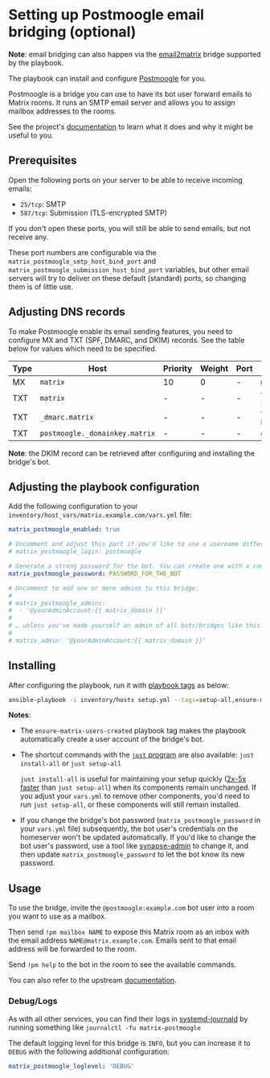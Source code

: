 # Setting up Postmoogle email bridging (optional)

**Note**: email bridging can also happen via the [email2matrix](configuring-playbook-email2matrix.md) bridge supported by the playbook.

The playbook can install and configure [Postmoogle](https://github.com/etkecc/postmoogle) for you.

Postmoogle is a bridge you can use to have its bot user forward emails to Matrix rooms. It runs an SMTP email server and allows you to assign mailbox addresses to the rooms.

See the project's [documentation](https://github.com/etkecc/postmoogle/blob/master/README.md) to learn what it does and why it might be useful to you.

## Prerequisites

Open the following ports on your server to be able to receive incoming emails:

  - `25/tcp`: SMTP
  - `587/tcp`: Submission (TLS-encrypted SMTP)

If you don't open these ports, you will still be able to send emails, but not receive any.

These port numbers are configurable via the `matrix_postmoogle_smtp_host_bind_port` and `matrix_postmoogle_submission_host_bind_port` variables, but other email servers will try to deliver on these default (standard) ports, so changing them is of little use.

## Adjusting DNS records

To make Postmoogle enable its email sending features, you need to configure MX and TXT (SPF, DMARC, and DKIM) records. See the table below for values which need to be specified.

| Type | Host                           | Priority | Weight | Port | Target                             |
|------|--------------------------------|----------|--------|------|------------------------------------|
| MX   | `matrix`                       | 10       | 0      | -    | `matrix.example.com`               |
| TXT  | `matrix`                       | -        | -      | -    | `v=spf1 ip4:matrix-server-IP -all` |
| TXT  | `_dmarc.matrix`                | -        | -      | -    | `v=DMARC1; p=quarantine;`          |
| TXT  | `postmoogle._domainkey.matrix` | -        | -      | -    | get it from `!pm dkim`             |

**Note**: the DKIM record can be retrieved after configuring and installing the bridge's bot.

## Adjusting the playbook configuration

Add the following configuration to your `inventory/host_vars/matrix.example.com/vars.yml` file:

```yaml
matrix_postmoogle_enabled: true

# Uncomment and adjust this part if you'd like to use a username different than the default
# matrix_postmoogle_login: postmoogle

# Generate a strong password for the bot. You can create one with a command like `pwgen -s 64 1`.
matrix_postmoogle_password: PASSWORD_FOR_THE_BOT

# Uncomment to add one or more admins to this bridge:
#
# matrix_postmoogle_admins:
#  - '@yourAdminAccount:{{ matrix_domain }}'
#
# … unless you've made yourself an admin of all bots/bridges like this:
#
# matrix_admin: '@yourAdminAccount:{{ matrix_domain }}'
```

## Installing

After configuring the playbook, run it with [playbook tags](playbook-tags.md) as below:

<!-- NOTE: let this conservative command run (instead of install-all) to make it clear that failure of the command means something is clearly broken. -->
```sh
ansible-playbook -i inventory/hosts setup.yml --tags=setup-all,ensure-matrix-users-created,start
```

**Notes**:

- The `ensure-matrix-users-created` playbook tag makes the playbook automatically create a user account of the bridge's bot.

- The shortcut commands with the [`just` program](just.md) are also available: `just install-all` or `just setup-all`

  `just install-all` is useful for maintaining your setup quickly ([2x-5x faster](../CHANGELOG.md#2x-5x-performance-improvements-in-playbook-runtime) than `just setup-all`) when its components remain unchanged. If you adjust your `vars.yml` to remove other components, you'd need to run `just setup-all`, or these components will still remain installed.

- If you change the bridge's bot password (`matrix_postmoogle_password` in your `vars.yml` file) subsequently, the bot user's credentials on the homeserver won't be updated automatically. If you'd like to change the bot user's password, use a tool like [synapse-admin](configuring-playbook-synapse-admin.md) to change it, and then update `matrix_postmoogle_password` to let the bot know its new password.

## Usage

To use the bridge, invite the `@postmoogle:example.com` bot user into a room you want to use as a mailbox.

Then send `!pm mailbox NAME` to expose this Matrix room as an inbox with the email address `NAME@matrix.example.com`. Emails sent to that email address will be forwarded to the room.

Send `!pm help` to the bot in the room to see the available commands.

You can also refer to the upstream [documentation](https://github.com/etkecc/postmoogle).

### Debug/Logs

As with all other services, you can find their logs in [systemd-journald](https://www.freedesktop.org/software/systemd/man/systemd-journald.service.html) by running something like `journalctl -fu matrix-postmoogle`

The default logging level for this bridge is `INFO`, but you can increase it to `DEBUG` with the following additional configuration:

```yaml
matrix_postmoogle_loglevel: 'DEBUG'
```
